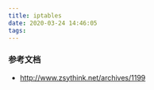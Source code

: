 ```yaml
---
title: iptables
date: 2020-03-24 14:46:05
tags:
---
```



### 参考文档
- http://www.zsythink.net/archives/1199